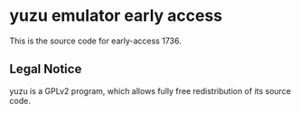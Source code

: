 yuzu emulator early access
=============

This is the source code for early-access 1736.

## Legal Notice

yuzu is a GPLv2 program, which allows fully free redistribution of its source code.